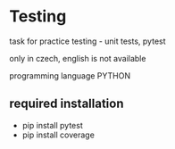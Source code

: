 # Testing
task for practice testing - unit tests, pytest


only in czech, english is not available


programming language PYTHON


## required installation
+ pip install pytest
+ pip install coverage
